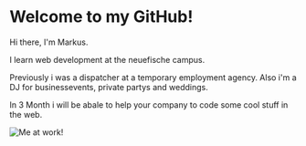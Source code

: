 # Welcome to my GitHub!

Hi there, I'm Markus.

I learn web development at the neuefische campus.

Previously i was a dispatcher at a temporary employment agency. Also i'm a DJ for businessevents, private partys and weddings.

In 3 Month i will be abale to help your company to code some cool stuff in the web.

![Me at work!](https://ibb.co/hyBCrJs)
